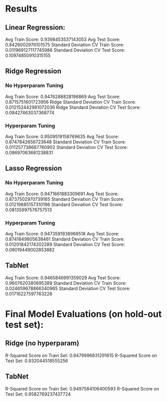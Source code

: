 # Results

## Linear Regression:
Avg Train Score:  0.9398453537143053
Avg Test Score:  0.8426002976101575
Standard Deviation CV Train Score: 0.011969127117745986
Standard Deviation CV Test Score: 0.10974850910315155

## Ridge Regression
### No Hyperparam Tuning
Avg Train Score:  0.9476288828196869
Avg Test Score:  0.8715751601723956
Ridge Standard Deviation CV Train Score: 0.012152442981072036
Ridge Standard Deviation CV Test Score: 0.08427463037368774
### Hyperparam Tuning
Avg Train Score:  0.9509519158769635
Avg Test Score:  0.8747842656723648
Standard Deviation CV Train Score: 0.011257738687760902
Standard Deviation CV Test Score: 0.08697063681238831

## Lasso Regression
### No Hyperparam Tuning
Avg Train Score:  0.9471661883309691
Avg Test Score:  0.8737502970739165
Standard Deviation CV Train Score: 0.01219885157310196
Standard Deviation CV Test Score: 0.08135997576757513
### Hyperparam Tuning
Avg Train Score:  0.9473591938969518
Avg Test Score:  0.8741849805638461
Standard Deviation CV Train Score: 0.01201842174202289
Standard Deviation CV Test Score: 0.08019449002853882

## TabNet
Avg Train Score: 0.9465846991359029
Avg Test Score: 0.9607620380695389
Standard Deviation CV Train Score: 0.024659678866340965
Standard Deviation CV Test Score: 0.01716227597763228


# Final Model Evaluations (on hold-out test set):
## Ridge (no hyperparam)
R-Squared Score on Train Set: 0.9479996831291615
R-Squared Score on Test Set: 0.932044518555256
## TabNet
R-Squared Score on Train Set: 0.9497584106400593
R-Squared Score on Test Set: 0.9582769237437724